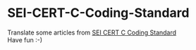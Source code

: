 # SEI-CERT-C-Coding-Standard
Translate some articles from [SEI CERT C Coding Standard](https://wiki.sei.cmu.edu/confluence/display/c/SEI+CERT+C+Coding+Standard)  
Have fun :-)
